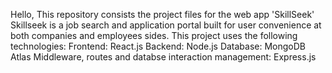 Hello,
This repository consists the project files for the web app 'SkillSeek'
Skillseek is a job search and application portal built for user convenience at both companies and employees sides.
This project uses the following technologies:
Frontend: React.js
Backend: Node.js
Database: MongoDB Atlas
Middleware, routes and databse interaction management: Express.js
